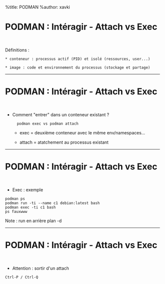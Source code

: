 %title: PODMAN
%author: xavki


# PODMAN : Intéragir - Attach vs Exec 

<br>

Définitions :

	* conteneur : processus actif (PID) et isolé (ressources, user...)

	* image : code et environnement du processus (stockage et partage)

----------------------------------------------------------------------

# PODMAN : Intéragir - Attach vs Exec 

<br>

* Comment "entrer" dans un conteneur existant ?

		podman exec vs podman attach

	* exec = deuxième conteneur avec le même env/namespaces...

	* attach = atatchement au processus existant 

----------------------------------------------------------------------

# PODMAN : Intéragir - Attach vs Exec 

<br>

* Exec : exemple

```
podman ps
podman run -ti --name c1 debian:latest bash
podman exec -ti c1 bash
ps fauxwww
```

Note : run en arrière plan -d

----------------------------------------------------------------------

# PODMAN : Intéragir - Attach vs Exec 

<br>

* Attention : sortir d'un attach

```
Ctrl-P / Ctrl-Q
```
